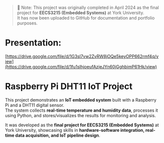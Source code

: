 > 📌 Note: This project was originally completed in April 2024 as the final project for **EECS3215 (Embedded Systems)** at York University.  
> It has now been uploaded to GitHub for documentation and portfolio purposes.

# Presentation:
[https://drive.google.com/file/d/1G3sl7vw2ZvRW8jOQe5keyOPP662rmf4q/view](https://drive.google.com/file/d/1fu1slhjoeufAzjeJYn60jGghbimP61Hk/view)
# Raspberry Pi DHT11 IoT Project

This project demonstrates an **IoT embedded system** built with a Raspberry Pi and a DHT11 digital sensor.  
The system collects **real-time temperature and humidity data**, processes it using Python, and stores/visualizes the results for monitoring and analysis.  

It was developed as the **final project for EECS3215 (Embedded Systems)** at York University, showcasing skills in **hardware-software integration, real-time data acquisition, and IoT pipeline design**.
